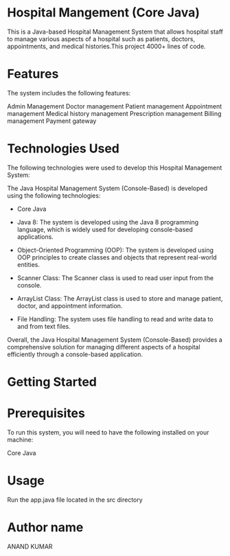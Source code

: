 # Hospital Mangement (Core Java)
This is a Java-based Hospital Management System that allows hospital staff to manage various aspects of a hospital such as patients, doctors, appointments, and medical histories.This project 4000+ lines of code.

# Features
The system includes the following features:

Admin Management 
Doctor management
Patient management
Appointment management
Medical history management
Prescription management
Billing management
Payment gateway

# Technologies Used

The following technologies were used to develop this Hospital Management System:


The Java Hospital Management System (Console-Based) is developed using the following technologies:

- Core Java

- Java 8: The system is developed using the Java 8 programming language, which is widely used for developing console-based applications.

- Object-Oriented Programming (OOP): The system is developed using OOP principles to create classes and objects that represent real-world entities.

- Scanner Class: The Scanner class is used to read user input from the console.

- ArrayList Class: The ArrayList class is used to store and manage patient, doctor, and appointment information.

- File Handling: The system uses file handling to read and write data to and from text files.

Overall, the Java Hospital Management System (Console-Based) provides a comprehensive solution for managing different aspects of a hospital efficiently through a console-based application.

# Getting Started

# Prerequisites
To run this system, you will need to have the following installed on your machine:

Core Java 

# Usage

Run the app.java file located in the src directory

# Author name

ANAND KUMAR
